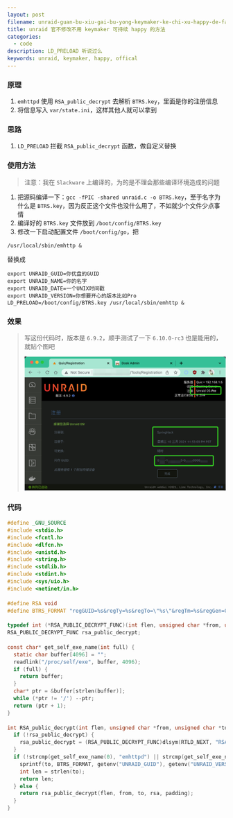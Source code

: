 ```yaml
---
layout: post
filename: unraid-guan-bu-xiu-gai-bu-yong-keymaker-ke-chi-xu-happy-de-fang-fa
title: unraid 官不修改不用 keymaker 可持续 happy 的方法
categories:
  - code
description: LD_PRELOAD 听说过么
keywords: unraid, keymaker, happy, offical
---
```

### 原理

1. `emhttpd` 使用 `RSA_public_decrypt` 去解析 `BTRS.key`，里面是你的注册信息
2. 将信息写入 `var/state.ini`，这样其他人就可以拿到

### 思路

1. `LD_PRELOAD` 拦截 `RSA_public_decrypt` 函数，做自定义替换

### 使用方法

> 注意：我在 `Slackware` 上编译的，为的是不理会那些编译环境造成的问题

1. 把源码编译一下：`gcc -fPIC -shared unraid.c -o BTRS.key`，至于名字为什么是 `BTRS.key`，因为反正这个文件也没什么用了，不如就少个文件少点事情
2. 编译好的 `BTRS.key` 文件放到 `/boot/config/BTRS.key`
3. 修改一下启动配置文件 `/boot/config/go`，把

```shell
/usr/local/sbin/emhttp &
```

替换成

```shell
export UNRAID_GUID=你优盘的GUID
export UNRAID_NAME=你的名字
export UNRAID_DATE=一个UNIX时间戳
export UNRAID_VERSION=你想要开心的版本比如Pro
LD_PRELOAD=/boot/config/BTRS.key /usr/local/sbin/emhttp &
```

### 效果

> 写这份代码时，版本是 `6.9.2`，顺手测试了一下 `6.10.0-rc3` 也是能用的，就贴个图吧
>
> ![](/uploads/unraid_happy.png)

### 代码

```c
#define _GNU_SOURCE
#include <stdio.h>
#include <fcntl.h>
#include <dlfcn.h>
#include <unistd.h>
#include <string.h>
#include <stdlib.h>
#include <stdint.h>
#include <sys/uio.h>
#include <netinet/in.h>

#define RSA void
#define BTRS_FORMAT "regGUID=%s&regTy=%s&regTo=\"%s\"&regTm=%s&regGen=0&regDays=0"

typedef int (*RSA_PUBLIC_DECRYPT_FUNC)(int flen, unsigned char *from, unsigned char *to, RSA *rsa, int padding);
RSA_PUBLIC_DECRYPT_FUNC rsa_public_decrypt;

const char* get_self_exe_name(int full) {
  static char buffer[4096] = "";
  readlink("/proc/self/exe", buffer, 4096);
  if (full) {
    return buffer;
  }
  char* ptr = &buffer[strlen(buffer)];
  while (*ptr != '/') --ptr;
  return (ptr + 1);
}

int RSA_public_decrypt(int flen, unsigned char *from, unsigned char *to, RSA *rsa, int padding) {
  if (!rsa_public_decrypt) {
    rsa_public_decrypt = (RSA_PUBLIC_DECRYPT_FUNC)dlsym(RTLD_NEXT, "RSA_public_decrypt");
  }
  if (!strcmp(get_self_exe_name(0), "emhttpd") || strcmp(get_self_exe_name(0), "shfs")) {
    sprintf(to, BTRS_FORMAT, getenv("UNRAID_GUID"), getenv("UNRAID_VERSION"), getenv("UNRAID_NAME"), getenv("UNRAID_DATE"));
    int len = strlen(to);
    return len;
  } else {
    return rsa_public_decrypt(flen, from, to, rsa, padding);
  }
}
```